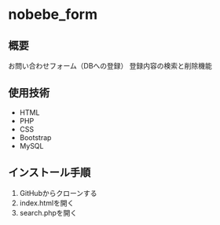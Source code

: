 # nobebe_form

## 概要

お問い合わせフォーム（DBへの登録）
登録内容の検索と削除機能

## 使用技術

- HTML
- PHP
- CSS
- Bootstrap
- MySQL

## インストール手順

1. GitHubからクローンする
2. index.htmlを開く
3. search.phpを開く
